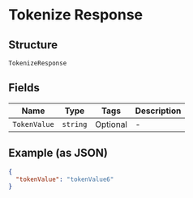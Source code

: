 
# Tokenize Response

## Structure

`TokenizeResponse`

## Fields

| Name | Type | Tags | Description |
|  --- | --- | --- | --- |
| `TokenValue` | `string` | Optional | - |

## Example (as JSON)

```json
{
  "tokenValue": "tokenValue6"
}
```

